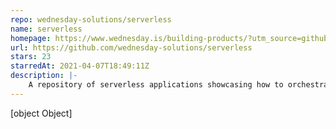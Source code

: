 ```yaml
---
repo: wednesday-solutions/serverless
name: serverless
homepage: https://www.wednesday.is/building-products/?utm_source=github&utm_medium=serverless
url: https://github.com/wednesday-solutions/serverless
stars: 23
starredAt: 2021-04-07T18:49:11Z
description: |-
    A repository of serverless applications showcasing how to orchestrate cloud infrastructure for varied use cases with multiple cloud infrastructure providers.
---
```


[object Object]
